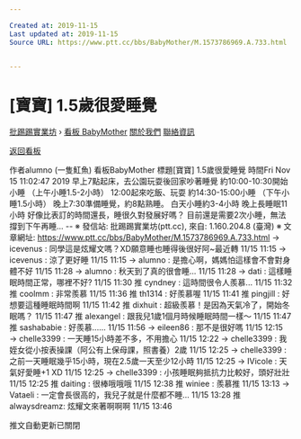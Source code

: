 ```yaml
---

Created at: 2019-11-15
Last updated at: 2019-11-15
Source URL: https://www.ptt.cc/bbs/BabyMother/M.1573786969.A.733.html


---
```


# [寶寶] 1.5歲很愛睡覺


[批踢踢實業坊](https://www.ptt.cc/bbs/) › [看板 BabyMother](https://www.ptt.cc/bbs/BabyMother/index.html) [關於我們](https://www.ptt.cc/about.html) [聯絡資訊](https://www.ptt.cc/contact.html)

[返回看板](https://www.ptt.cc/bbs/BabyMother/index.html)

作者alumno (一隻魟魚)
看板BabyMother
標題\[寶寶\] 1.5歲很愛睡覺
時間Fri Nov 15 11:02:47 2019
早上7點起床，去公園玩耍後回家吵著睡覺 約10:00-10:30開始小睡 （上午小睡1.5-2小時） 12:00起來吃飯、玩耍 約14:30-15:00小睡 （下午小睡1.5小時） 晚上7:30準備睡覺，約8點熟睡。 白天小睡約3-4小時 晚上長睡眠11小時 好像比表訂的時間還長，睡很久對發展好嗎？ 目前還是需要2次小睡，無法撐到下午再睡... -- ※ 發信站: 批踢踢實業坊(ptt.cc), 來自: 1.160.204.8 (臺灣) ※ 文章網址: <https://www.ptt.cc/bbs/BabyMother/M.1573786969.A.733.html>
→ icevenus : 同學這是炫耀文嗎？XD願意睡也睡得後很好阿~最近轉 11/15 11:15
→ icevenus : 涼了更好睡 11/15 11:15
→ alumno : 是擔心啊，媽媽怕這樣會不會對身體不好 11/15 11:28
→ alumno : 秋天到了真的很會睡... 11/15 11:28
→ dati : 這樣睡眠時間正常，哪裡不好? 11/15 11:30
推 cyndney : 這時間很令人羨慕... 11/15 11:32
推 coolmm : 非常羨慕 11/15 11:36
推 th1314 : 好羨慕喔 11/15 11:41
推 pingjill : 好想要這種睡眠時間啊 11/15 11:42
推 dixhuit : 超級羨慕！是因為天氣冷了，開始冬眠嗎？ 11/15 11:47
推 alexangel : 跟我兒1歲1個月時候睡眠時間一樣～ 11/15 11:47
推 sashababie : 好羨慕...... 11/15 11:56
→ eileen86 : 那不是很好嗎 11/15 12:15
→ chelle3399 : 一天睡15小時差不多，不用擔心 11/15 12:22
→ chelle3399 : 我姪女從小按表操課（阿公有上保母課，照書養）2歲 11/15 12:25
→ chelle3399 : 之前一天睡眠幾乎15小時，現在2.5歲一天至少12小時 11/15 12:25
→ IVicole : 天氣好愛睡+1 XD 11/15 12:25
→ chelle3399 : 小孩睡眠夠抵抗力比較好，頭好壯壯 11/15 12:25
推 daiting : 很棒哦哦哦 11/15 12:38
推 winiee : 羨慕推 11/15 13:13
→ Vataeli : 一定會長很高的，我兒子就是什麼都不睡... 11/15 13:28
推 alwaysdreamz: 炫耀文來著啊啊啊 11/15 13:46

推文自動更新已關閉

